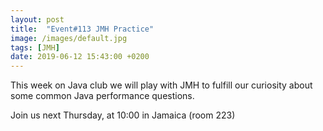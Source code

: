 ```yaml
---
layout: post
title:  "Event#113 JMH Practice"
image: /images/default.jpg
tags: [JMH]
date: 2019-06-12 15:43:00 +0200
---
```


This week on Java club we will play with JMH to fulfill our curiosity about some common Java performance questions.[]()

Join us next Thursday, at 10:00 in Jamaica (room 223)
